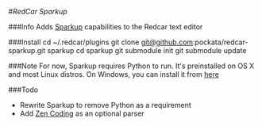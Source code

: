 #_RedCar Sparkup_

###Info
Adds [Sparkup](https://github.com/rstacruz/sparkup/tree/) capabilities to the Redcar text editor

###Install
	cd ~/.redcar/plugins
	git clone git@github.com:pockata/redcar-sparkup.git sparkup
	cd sparkup
	git submodule init
	git submodule update

###Note
For now, Sparkup requires Python to run. It's preinstalled on OS X and most Linux distros.
On Windows, you can install it from [here](http://www.python.org/download/windows/)


###Todo
- Rewrite Sparkup to remove Python as a requirement
- Add [Zen Coding](http://code.google.com/p/zen-coding/) as an optional parser